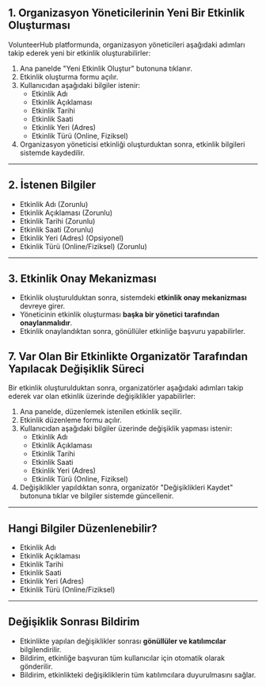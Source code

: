 ## 1. Organizasyon Yöneticilerinin Yeni Bir Etkinlik Oluşturması
VolunteerHub platformunda, organizasyon yöneticileri aşağıdaki adımları takip ederek yeni bir etkinlik oluşturabilirler:

1. Ana panelde "Yeni Etkinlik Oluştur" butonuna tıklanır.
2. Etkinlik oluşturma formu açılır.
3. Kullanıcıdan aşağıdaki bilgiler istenir:
   - Etkinlik Adı
   - Etkinlik Açıklaması
   - Etkinlik Tarihi
   - Etkinlik Saati
   - Etkinlik Yeri (Adres)
   - Etkinlik Türü (Online, Fiziksel)
4. Organizasyon yöneticisi etkinliği oluşturduktan sonra, etkinlik bilgileri sistemde kaydedilir.

---

## 2. İstenen Bilgiler
- Etkinlik Adı (Zorunlu)
- Etkinlik Açıklaması (Zorunlu)
- Etkinlik Tarihi (Zorunlu)
- Etkinlik Saati (Zorunlu)
- Etkinlik Yeri (Adres) (Opsiyonel)
- Etkinlik Türü (Online/Fiziksel) (Zorunlu)

---

## 3. Etkinlik Onay Mekanizması
- Etkinlik oluşturulduktan sonra, sistemdeki **etkinlik onay mekanizması** devreye girer.
- Yöneticinin etkinlik oluşturması **başka bir yönetici tarafından onaylanmalıdır**.
- Etkinlik onaylandıktan sonra, gönüllüler etkinliğe başvuru yapabilirler.

## 7. Var Olan Bir Etkinlikte Organizatör Tarafından Yapılacak Değişiklik Süreci

Bir etkinlik oluşturulduktan sonra, organizatörler aşağıdaki adımları takip ederek var olan etkinlik üzerinde değişiklikler yapabilirler:

1. Ana panelde, düzenlemek istenilen etkinlik seçilir.
2. Etkinlik düzenleme formu açılır.
3. Kullanıcıdan aşağıdaki bilgiler üzerinde değişiklik yapması istenir:
   - Etkinlik Adı
   - Etkinlik Açıklaması
   - Etkinlik Tarihi
   - Etkinlik Saati
   - Etkinlik Yeri (Adres)
   - Etkinlik Türü (Online, Fiziksel)
4. Değişiklikler yapıldıktan sonra, organizatör "Değişiklikleri Kaydet" butonuna tıklar ve bilgiler sistemde güncellenir.

---

## Hangi Bilgiler Düzenlenebilir?
- Etkinlik Adı
- Etkinlik Açıklaması
- Etkinlik Tarihi
- Etkinlik Saati
- Etkinlik Yeri (Adres)
- Etkinlik Türü (Online/Fiziksel)

---

## Değişiklik Sonrası Bildirim
- Etkinlikte yapılan değişiklikler sonrası **gönüllüler ve katılımcılar** bilgilendirilir.
- Bildirim, etkinliğe başvuran tüm kullanıcılar için otomatik olarak gönderilir.
- Bildirim, etkinlikteki değişikliklerin tüm katılımcılara duyurulmasını sağlar.


